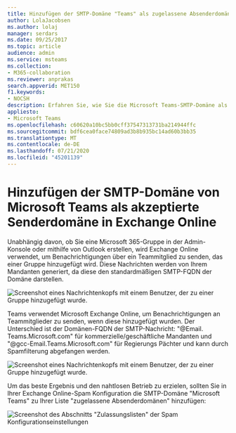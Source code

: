 ```yaml
---
title: Hinzufügen der SMTP-Domäne "Teams" als zugelassene Absenderdomäne in Exchange Online
author: LolaJacobsen
ms.author: lolaj
manager: serdars
ms.date: 09/25/2017
ms.topic: article
audience: admin
ms.service: msteams
ms.collection:
- M365-collaboration
ms.reviewer: anprakas
search.appverid: MET150
f1.keywords:
- NOCSH
description: Erfahren Sie, wie Sie die Microsoft Teams-SMTP-Domäne als zulässige Absenderdomäne in Exchange Online hinzufügen, um Benachrichtigungen an Teammitglieder zu senden.
appliesto:
- Microsoft Teams
ms.openlocfilehash: c60620a10bc5bb0cff37547313731ba214944ffc
ms.sourcegitcommit: bdf6cea0face74809ad3b8b935bc14ad60b3bb35
ms.translationtype: MT
ms.contentlocale: de-DE
ms.lasthandoff: 07/21/2020
ms.locfileid: "45201139"
---
```

<a name="add-the-microsoft-teams-smtp-domain-as-an-allowed-sender-domain-in-exchange-online"></a>Hinzufügen der SMTP-Domäne von Microsoft Teams als akzeptierte Senderdomäne in Exchange Online 
=============================================================================

Unabhängig davon, ob Sie eine Microsoft 365-Gruppe in der Admin-Konsole oder mithilfe von Outlook erstellen, wird Exchange Online verwendet, um Benachrichtigungen über ein Teammitglied zu senden, das einer Gruppe hinzugefügt wird. Diese Nachrichten werden von Ihrem Mandanten generiert, da diese den standardmäßigen SMTP-FQDN der Domäne darstellen.

![Screenshot eines Nachrichtenkopfs mit einem Benutzer, der zu einer Gruppe hinzugefügt wurde.](media/Add_the_Microsoft_Teams_SMTP_domain_as_an_accepted_domain_in_Exchange_Online_image1.jpg)

Teams verwendet Microsoft Exchange Online, um Benachrichtigungen an Teammitglieder zu senden, wenn diese hinzugefügt wurden. Der Unterschied ist der Domänen-FQDN der SMTP-Nachricht: "@Email. Teams.Microsoft.com" für kommerzielle/geschäftliche Mandanten und "@gcc-Email.Teams.Microsoft.com" für Regierungs Pächter und kann durch Spamfilterung abgefangen werden.

![Screenshot eines Nachrichtenkopfs mit einem Benutzer, der zu einer Gruppe hinzugefügt wurde.](media/Add_the_Microsoft_Teams_SMTP_domain_as_an_accepted_domain_in_Exchange_Online_image2.jpg)

Um das beste Ergebnis und den nahtlosen Betrieb zu erzielen, sollten Sie in Ihrer Exchange Online-Spam Konfiguration die SMTP-Domäne "Microsoft Teams" zu Ihrer Liste "zugelassene Absenderdomänen" hinzufügen:

![Screenshot des Abschnitts "Zulassungslisten" der Spam Konfigurationseinstellungen](media/Add_the_Microsoft_Teams_SMTP_domain_as_an_accepted_domain_in_Exchange_Online_image3.png)
